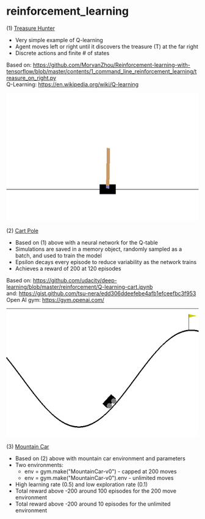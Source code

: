 # reinforcement_learning

(1) [Treasure Hunter](https://github.com/ezchx/reinforcement_learning/blob/master/treasure_hunter.ipynb)    
- Very simple example of Q-learning
- Agent moves left or right until it discovers the treasure (T) at the far right
- Discrete actions and finite # of states

Based on: https://github.com/MorvanZhou/Reinforcement-learning-with-tensorflow/blob/master/contents/1_command_line_reinforcement_learning/treasure_on_right.py    
Q-Learning: https://en.wikipedia.org/wiki/Q-learning    

<img src="https://github.com/ezchx/reinforcement_learning/blob/master/cartpole.gif">

(2) [Cart Pole](https://github.com/ezchx/reinforcement_learning/blob/master/cartpole_simple_dqn.ipynb)    
- Based on (1) above with a neural network for the Q-table
- Simulations are saved in a memory object, randomly sampled as a batch, and used to train the model
- Epsilon decays every episode to reduce variability as the network trains
- Achieves a reward of 200 at 120 episodes

Based on: https://github.com/udacity/deep-learning/blob/master/reinforcement/Q-learning-cart.ipynb    
and: https://gist.github.com/tsu-nera/edd306ddeefebe4afb1efceefbc3f953    
Open AI gym: https://gym.openai.com/    

<img src="https://github.com/ezchx/reinforcement_learning/blob/master/mountain_car.gif">

(3) [Mountain Car](https://github.com/ezchx/reinforcement_learning/blob/master/mountain_car_simple_dqn.ipynb)    
- Based on (2) above with mountain car environment and parameters
- Two environments:
    - env = gym.make("MountainCar-v0") - capped at 200 moves
    - env = gym.make("MountainCar-v0").env - unlimited moves
- High learning rate (0.5) and low exploration rate (0.1)
- Total reward above -200 around 100 episodes for the 200 move environment
- Total reward above -200 around 10 episodes for the unlimited environment
